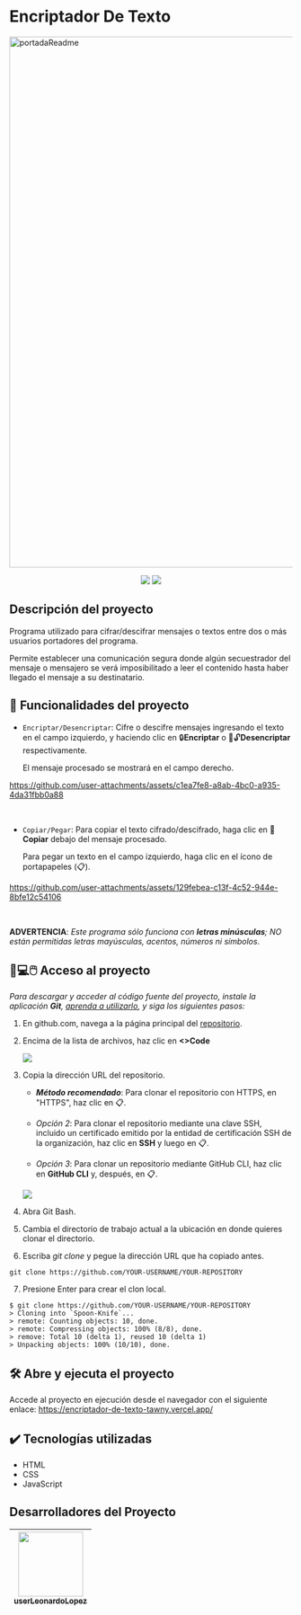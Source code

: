 # Encriptador De Texto

<img width="945" alt="portadaReadme" src="https://github.com/user-attachments/assets/5972db5d-fd30-43a3-b5d9-8d57f62537e6">
<p align="center">
  <img src="https://img.shields.io/badge/Estado-Lanzado-%23009000?labelColor=%23232323">
  <img src="https://img.shields.io/badge/Versión-Beta_(v0.1)-%23006666?labelColor=232323">
</p>

## Descripción del proyecto
Programa utilizado para cifrar/descifrar mensajes o textos entre dos o más usuarios portadores del programa.

Permite establecer una comunicación segura donde algún secuestrador del mensaje o mensajero se verá imposibilitado a leer el contenido hasta haber llegado el mensaje a su destinatario.

## 🔨 Funcionalidades del proyecto

- `Encriptar/Desencriptar`: Cifre o descifre mensajes ingresando el texto en el campo izquierdo, y haciendo clic en 🔒**Encriptar** o 🔑🔓**Desencriptar** respectivamente.
  
  El mensaje procesado se mostrará en el campo derecho.

https://github.com/user-attachments/assets/c1ea7fe8-a8ab-4bc0-a935-4da31fbb0a88

<br>
  
- `Copiar/Pegar`: Para copiar el texto cifrado/descifrado, haga clic en 📃**Copiar** debajo del mensaje procesado.

  Para pegar un texto en el campo izquierdo, haga clic en el ícono de portapapeles (📋).

https://github.com/user-attachments/assets/129febea-c13f-4c52-944e-8bfe12c54106

<br>
  
**ADVERTENCIA**: *Este programa sólo funciona con **letras minúsculas**; NO están permitidas letras mayúsculas, acentos, números ni símbolos*.

## 📂💻🖱️ Acceso al proyecto

*Para descargar y acceder al código fuente del proyecto, instale la aplicación **Git**, [aprenda a utilizarlo](https://www.aluracursos.com/blog/iniciando-repositorio-con-git), y siga los siguientes pasos:*

1. En github.com, navega a la página principal del [repositorio](https://github.com/userLeonardoLopez/encriptador-de-texto).

2. Encima de la lista de archivos, haz clic en **<>Code**

   <img src="https://docs.github.com/assets/cb-13128/mw-1440/images/help/repository/code-button.webp">

3. Copia la dirección URL del repositorio.

   - ***Método recomendado***: Para clonar el repositorio con HTTPS, en "HTTPS", haz clic en 📋.

   - *Opción 2*: Para clonar el repositorio mediante una clave SSH, incluido un certificado emitido por la entidad de certificación SSH de la organización, haz clic en **SSH** y luego en 📋.

   - *Opción 3*: Para clonar un repositorio mediante GitHub CLI, haz clic en **GitHub CLI** y, después, en 📋.

   <img src="https://docs.github.com/assets/cb-60499/mw-1440/images/help/repository/https-url-clone-cli.webp">

4. Abra Git Bash.

5. Cambia el directorio de trabajo actual a la ubicación en donde quieres clonar el directorio.

6. Escriba *git clone* y pegue la dirección URL que ha copiado antes.
```
git clone https://github.com/YOUR-USERNAME/YOUR-REPOSITORY
```

7. Presione Enter para crear el clon local.
```
$ git clone https://github.com/YOUR-USERNAME/YOUR-REPOSITORY
> Cloning into `Spoon-Knife`...
> remote: Counting objects: 10, done.
> remote: Compressing objects: 100% (8/8), done.
> remove: Total 10 (delta 1), reused 10 (delta 1)
> Unpacking objects: 100% (10/10), done.
```

## 🛠️ Abre y ejecuta el proyecto

Accede al proyecto en ejecución desde el navegador con el siguiente enlace: https://encriptador-de-texto-tawny.vercel.app/

## ✔️ Tecnologías utilizadas

* HTML
* CSS
* JavaScript

## Desarrolladores del Proyecto

| [<img src="https://github.com/user-attachments/assets/6181992d-d324-4155-9537-fc046e538604" width=115><br><sub>userLeonardoLopez</sub>](https://github.com/userLeonardoLopez) |
| :---: |

